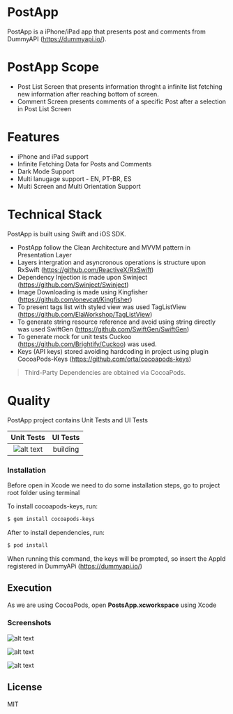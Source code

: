 # PostApp

PostApp is a iPhone/iPad app that presents post and comments from DummyAPI (https://dummyapi.io/).

# PostApp Scope

  -  Post List Screen that presents information throght a infinite list fetching new information after reaching bottom of screen.
  - Comment Screen presents comments of a specific Post after a selection in Post List Screen

# Features

  - iPhone and iPad support
  - Infinite Fetching Data for Posts and Comments
  - Dark Mode Support
  - Multi lanugage support - EN, PT-BR, ES
  - Multi Screen and Multi Orientation Support

# Technical Stack

PostApp is built using Swift and iOS SDK.

  - PostApp follow the Clean Architecture and MVVM pattern in Presentation Layer
  - Layers intergration and asyncronous operations is structure upon RxSwift (https://github.com/ReactiveX/RxSwift) 
  - Dependency Injection is made upon Swinject (https://github.com/Swinject/Swinject)
  - Image Downloading is made using Kingfisher (https://github.com/onevcat/Kingfisher)
  - To present tags list with styled view was used TagListView (https://github.com/ElaWorkshop/TagListView)
  - To generate string resource reference and avoid using string directly was used SwiftGen (https://github.com/SwiftGen/SwiftGen)
  - To generate mock for unit tests Cuckoo (https://github.com/Brightify/Cuckoo) was used.
  - Keys (API keys) stored avoiding hardcoding in project using plugin CocoaPods-Keys (https://github.com/orta/cocoapods-keys)
 
> Third-Party Dependencies are obtained via CocoaPods.

# Quality

PostApp project contains Unit Tests and UI Tests

| Unit Tests | UI Tests
:-:|:-:
![alt text](https://github.com/RodrigoMRodovalho/postapp/blob/main/Screenshots/UnitTests.png) | building

### Installation

Before open in Xcode we need to do some installation steps, go to project root folder using terminal

To install cocoapods-keys, run:

```sh
$ gem install cocoapods-keys
```

After to install dependencies, run:

```sh
$ pod install
```

When running this command, the keys will be prompted, so insert the AppId registered in DummyAPi (https://dummyapi.io/)

## Execution

As we are using CocoaPods, open **PostsApp.xcworkspace** using Xcode

### Screenshots

![alt text](https://github.com/RodrigoMRodovalho/postapp/blob/main/Screenshots/iPhonePosts.png)

![alt text](https://github.com/RodrigoMRodovalho/postapp/blob/main/Screenshots/iPhoneComments.png)

![alt text](https://github.com/RodrigoMRodovalho/postapp/blob/main/Screenshots/iPad.png)

License
----
MIT
